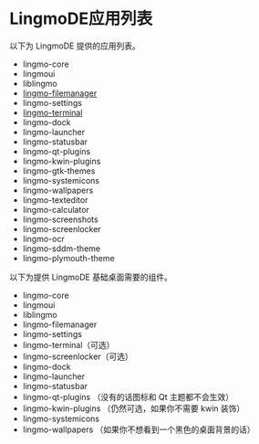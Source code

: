# LingmoDE应用列表
以下为 LingmoDE 提供的应用列表。
- lingmo-core
- lingmoui
- liblingmo
- [lingmo-filemanager](lingmo-filemanager)
- lingmo-settings
- [lingmo-terminal](lingmo-terminal)
- lingmo-dock
- lingmo-launcher
- lingmo-statusbar
- lingmo-qt-plugins
- lingmo-kwin-plugins
- lingmo-gtk-themes
- lingmo-systemicons
- lingmo-wallpapers
- lingmo-texteditor
- lingmo-calculator
- lingmo-screenshots
- lingmo-screenlocker
- lingmo-ocr
- lingmo-sddm-theme
- lingmo-plymouth-theme

以下为提供 LingmoDE 基础桌面需要的组件。
- lingmo-core
- lingmoui
- liblingmo
- lingmo-filemanager
- lingmo-settings
- lingmo-terminal（可选）
- lingmo-screenlocker（可选）
- lingmo-dock
- lingmo-launcher
- lingmo-statusbar
- lingmo-qt-plugins （没有的话图标和 Qt 主题都不会生效）
- lingmo-kwin-plugins （仍然可选，如果你不需要 kwin 装饰）
- lingmo-systemicons
- lingmo-wallpapers （如果你不想看到一个黑色的桌面背景的话）